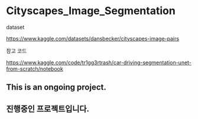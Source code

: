 # Cityscapes_Image_Segmentation

dataset

https://www.kaggle.com/datasets/dansbecker/cityscapes-image-pairs

참고 코드

https://www.kaggle.com/code/tr1gg3rtrash/car-driving-segmentation-unet-from-scratch/notebook

## This is an ongoing project.
## 진행중인 프로젝트입니다.
